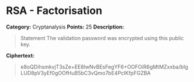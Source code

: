 # RSA - Factorisation 
**Category:** Cryptanalysis **Points:** 25 **Description:**
> Statement
The validation password was encrypted using this public key.

**Ciphertext:**
> e8oQDihsmkvjT3sZe+EE8lwNvBEsFegYF6+OOFOiR6gMtMZxxba/bIgLUD8pV3yEf0gOOfHuB5bC3vQmo7bE4PcIKfpFGZBA



